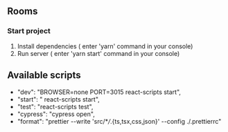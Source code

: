 ## Rooms

### Start project

1. Install dependencies ( enter 'yarn' command in your console)
2. Run server ( enter 'yarn start' command in your console)

## Available scripts

- "dev": "BROWSER=none PORT=3015 react-scripts start",
- "start": " react-scripts start",
- "test": "react-scripts test",
- "cypress": "cypress open",
- "format": "prettier --write 'src/\*_/_.{ts,tsx,css,json}' --config ./.prettierrc"
